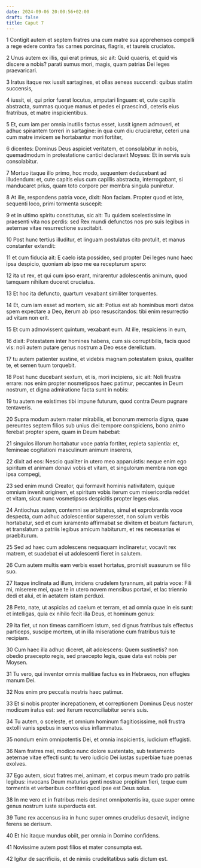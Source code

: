 ```yaml
---
date: 2024-09-06 20:00:56+02:00
draft: false
title: Caput 7
---
```





1 Contigit autem et septem fratres una cum matre sua apprehensos compelli a rege edere contra fas carnes porcinas, flagris, et taureis cruciatos.

2 Unus autem ex illis, qui erat primus, sic ait: Quid quaeris, et quid vis discere a nobis? parati sumus mori, magis, quam patrias Dei leges praevaricari.

3 Iratus itaque rex iussit sartagines, et ollas aeneas succendi: quibus statim succensis,

4 iussit, ei, qui prior fuerat locutus, amputari linguam: et, cute capitis abstracta, summas quoque manus et pedes ei praescindi, ceteris eius fratribus, et matre inspicientibus.

5 Et, cum iam per omnia inutilis factus esset, iussit ignem admoveri, et adhuc spirantem torreri in sartagine: in qua cum diu cruciaretur, ceteri una cum matre invicem se hortabantur mori fortiter,

6 dicentes: Dominus Deus aspiciet veritatem, et consolabitur in nobis, quemadmodum in protestatione cantici declaravit Moyses: Et in servis suis consolabitur.

7 Mortuo itaque illo primo, hoc modo, sequentem deducebant ad illudendum: et, cute capitis eius cum capillis abstracta, interrogabant, si manducaret prius, quam toto corpore per membra singula puniretur.

8 At ille, respondens patria voce, dixit: Non faciam. Propter quod et iste, sequenti loco, primi tormenta suscepit:

9 et in ultimo spiritu constitutus, sic ait: Tu quidem scelestissime in praesenti vita nos perdis: sed Rex mundi defunctos nos pro suis legibus in aeternae vitae resurrectione suscitabit.

10 Post hunc tertius illuditur, et linguam postulatus cito protulit, et manus constanter extendit:

11 et cum fiducia ait: E caelo ista possideo, sed propter Dei leges nunc haec ipsa despicio, quoniam ab ipso me ea recepturum spero:

12 ita ut rex, et qui cum ipso erant, mirarentur adolescentis animum, quod tamquam nihilum duceret cruciatus.

13 Et hoc ita defuncto, quartum vexabant similiter torquentes.

14 Et, cum iam esset ad mortem, sic ait: Potius est ab hominibus morti datos spem expectare a Deo, iterum ab ipso resuscitandos: tibi enim resurrectio ad vitam non erit.

15 Et cum admovissent quintum, vexabant eum. At ille, respiciens in eum,

16 dixit: Potestatem inter homines habens, cum sis corruptibilis, facis quod vis: noli autem putare genus nostrum a Deo esse derelictum.

17 tu autem patienter sustine, et videbis magnam potestatem ipsius, qualiter te, et semen tuum torquebit.

18 Post hunc ducebant sextum, et is, mori incipiens, sic ait: Noli frustra errare: nos enim propter nosmetipsos haec patimur, peccantes in Deum nostrum, et digna admiratione facta sunt in nobis:

19 tu autem ne existimes tibi impune futurum, quod contra Deum pugnare tentaveris.

20 Supra modum autem mater mirabilis, et bonorum memoria digna, quae pereuntes septem filios sub unius diei tempore conspiciens, bono animo ferebat propter spem, quam in Deum habebat:

21 singulos illorum hortabatur voce patria fortiter, repleta sapientia: et, femineae cogitationi masculinum animum inserens,

22 dixit ad eos: Nescio qualiter in utero meo apparuistis: neque enim ego spiritum et animam donavi vobis et vitam, et singulorum membra non ego ipsa compegi,

23 sed enim mundi Creator, qui formavit hominis nativitatem, quique omnium invenit originem, et spiritum vobis iterum cum misericordia reddet et vitam, sicut nunc vosmetipsos despicitis propter leges eius.

24 Antiochus autem, contemni se arbitratus, simul et exprobrantis voce despecta, cum adhuc adolescentior superesset, non solum verbis hortabatur, sed et cum iuramento affirmabat se divitem et beatum facturum, et translatum a patriis legibus amicum habiturum, et res necessarias ei praebiturum.

25 Sed ad haec cum adolescens nequaquam inclinaretur, vocavit rex matrem, et suadebat ei ut adolescenti fieret in salutem.

26 Cum autem multis eam verbis esset hortatus, promisit suasurum se filio suo.

27 Itaque inclinata ad illum, irridens crudelem tyrannum, ait patria voce: Fili mi, miserere mei, quae te in utero novem mensibus portavi, et lac triennio dedi et alui, et in aetatem istam perduxi.

28 Peto, nate, ut aspicias ad caelum et terram, et ad omnia quae in eis sunt: et intelligas, quia ex nihilo fecit illa Deus, et hominum genus:

29 ita fiet, ut non timeas carnificem istum, sed dignus fratribus tuis effectus particeps, suscipe mortem, ut in illa miseratione cum fratribus tuis te recipiam.

30 Cum haec illa adhuc diceret, ait adolescens: Quem sustinetis? non obedio praecepto regis, sed praecepto legis, quae data est nobis per Moysen.

31 Tu vero, qui inventor omnis malitiae factus es in Hebraeos, non effugies manum Dei.

32 Nos enim pro peccatis nostris haec patimur.

33 Et si nobis propter increpationem, et correptionem Dominus Deus noster modicum iratus est: sed iterum reconciliabitur servis suis.

34 Tu autem, o sceleste, et omnium hominum flagitiosissime, noli frustra extolli vanis spebus in servos eius inflammatus.

35 nondum enim omnipotentis Dei, et omnia inspicientis, iudicium effugisti.

36 Nam fratres mei, modico nunc dolore sustentato, sub testamento aeternae vitae effecti sunt: tu vero iudicio Dei iustas superbiae tuae poenas exolves.

37 Ego autem, sicut fratres mei, animam, et corpus meum trado pro patriis legibus: invocans Deum maturius genti nostrae propitium fieri, teque cum tormentis et verberibus confiteri quod ipse est Deus solus.

38 In me vero et in fratribus meis desinet omnipotentis ira, quae super omne genus nostrum iuste superducta est.

39 Tunc rex accensus ira in hunc super omnes crudelius desaevit, indigne ferens se derisum.

40 Et hic itaque mundus obiit, per omnia in Domino confidens.

41 Novissime autem post filios et mater consumpta est.

42 Igitur de sacrificiis, et de nimiis crudelitatibus satis dictum est.

